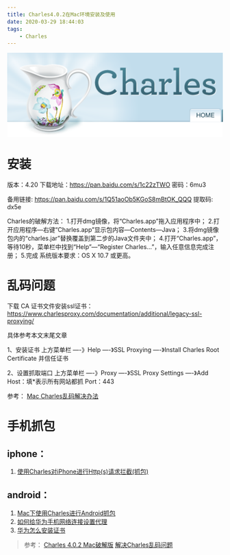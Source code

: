 ```yaml
---
title: Charles4.0.2在Mac环境安装及使用
date: 2020-03-29 18:44:03
tags:
    - Charles
---
```


![](/uploads/WX20200329-184509@2x.png)

# 安装
版本：4.20
下载地址：https://pan.baidu.com/s/1c22zTWO    密码：6mu3

备用链接: https://pan.baidu.com/s/1Q51aoOb5KGoS8mBtOK_QQQ 
提取码: dx5e 

<!-- more  -->

Charles的破解方法：
1.打开dmg镜像，将“Charles.app”拖入应用程序中；
2.打开应用程序—右键“Charles.app”显示包内容—Contents—Java；
3.将dmg镜像包内的“charles.jar”替换覆盖到第二步的Java文件夹中；
4.打开“Charles.app”，等待10秒，菜单栏中找到“Help”—“Register Charles…”，输入任意信息完成注册；
5.完成
系统版本要求：OS X 10.7 或更高。

# 乱码问题
下载 CA 证书文件安装ssl证书：
https://www.charlesproxy.com/documentation/additional/legacy-ssl-proxying/

具体参考本文末尾文章

1、安装证书
上方菜单栏 —-》Help —-》SSL Proxying —-》Install Charles Root Certificate
并信任证书

2、设置抓取端口
上方菜单栏 —-》Proxy —-》SSL Proxy Settings —-》Add
Host：填*表示所有网站都抓 
Port：443 

参考：
[Mac Charles乱码解决办法](https://blog.csdn.net/a327369238/article/details/52856833)

# 手机抓包
## iphone： 
1. [使用Charles对iPhone进行Http(s)请求拦截(抓包)](https://www.jianshu.com/p/595e8b556a60?from=timeline&isappinstalled=0)
## android： 
1. [Mac下使用Charles进行Android抓包](https://jingyan.baidu.com/article/495ba841c49f1438b30ede90.html)
2. [如何给华为手机网络连接设置代理](https://jingyan.baidu.com/article/db55b609dbf04f4ba30a2fb2.html)
3. [华为怎么安装证书](https://jingyan.baidu.com/article/ad310e800d47361849f49efd.html)

>参考：
[Charles 4.0.2 Mac破解版](http://www.sdifen.com/charles402.html)
[解决Charles乱码问题](https://www.jianshu.com/p/ddef21c3b9ba)